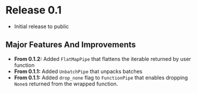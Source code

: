# Release 0.1

- Initial release to public

## Major Features And Improvements
- **From 0.1.2:** Added `FlatMapPipe` that flattens the iterable returned by user function
- **From 0.1.1:** Added `UnbatchPipe` that unpacks batches
- **From 0.1.1:** Added `drop_none` flag to `FunctionPipe` that enables dropping `None`s returned from the wrapped function.
